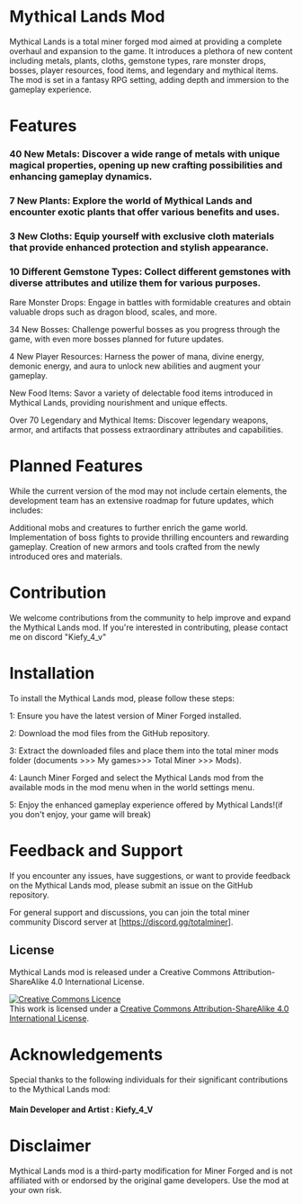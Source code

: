 # Mythical Lands Mod
Mythical Lands is a total miner forged mod aimed at providing a complete overhaul and expansion to the game. It introduces a plethora of new content including metals, plants, cloths, gemstone types, rare monster drops, bosses, player resources, food items, and legendary and mythical items. The mod is set in a fantasy RPG setting, adding depth and immersion to the gameplay experience.

# Features
### 40 New Metals: Discover a wide range of metals with unique magical properties, opening up new crafting possibilities and enhancing gameplay dynamics.

### 7 New Plants: Explore the world of Mythical Lands and encounter exotic plants that offer various benefits and uses.

### 3 New Cloths: Equip yourself with exclusive cloth materials that provide enhanced protection and stylish appearance.

### 10 Different Gemstone Types: Collect different gemstones with diverse attributes and utilize them for various purposes.

Rare Monster Drops: Engage in battles with formidable creatures and obtain valuable drops such as dragon blood, scales, and more.

34 New Bosses: Challenge powerful bosses as you progress through the game, with even more bosses planned for future updates.

4 New Player Resources: Harness the power of mana, divine energy, demonic energy, and aura to unlock new abilities and augment your gameplay.

New Food Items: Savor a variety of delectable food items introduced in Mythical Lands, providing nourishment and unique effects.

Over 70 Legendary and Mythical Items: Discover legendary weapons, armor, and artifacts that possess extraordinary attributes and capabilities.

# Planned Features
While the current version of the mod may not include certain elements, the development team has an extensive roadmap for future updates, which includes:

Additional mobs and creatures to further enrich the game world.
Implementation of boss fights to provide thrilling encounters and rewarding gameplay.
Creation of new armors and tools crafted from the newly introduced ores and materials.

# Contribution
We welcome contributions from the community to help improve and expand the Mythical Lands mod. If you're interested in contributing, please contact me on discord "Kiefy_4_v"

# Installation
To install the Mythical Lands mod, please follow these steps:

1: Ensure you have the latest version of Miner Forged installed.

2: Download the mod files from the GitHub repository.

3: Extract the downloaded files and place them into the total miner mods folder (documents >>> My games>>> Total Miner >>> Mods).

4: Launch Miner Forged and select the Mythical Lands mod from the available mods in the mod menu when in the world settings menu.

5: Enjoy the enhanced gameplay experience offered by Mythical Lands!(if you don't enjoy, your game will break)

# Feedback and Support
If you encounter any issues, have suggestions, or want to provide feedback on the Mythical Lands mod, please submit an issue on the GitHub repository.

For general support and discussions, you can join the total miner community Discord server at [https://discord.gg/totalminer].

## License
Mythical Lands mod is released under a Creative Commons Attribution-ShareAlike 4.0 International License.

<a rel="license" href="http://creativecommons.org/licenses/by-sa/4.0/"><img alt="Creative Commons Licence" style="border-width:0" src="https://i.creativecommons.org/l/by-sa/4.0/88x31.png" /></a><br />This work is licensed under a <a rel="license" href="http://creativecommons.org/licenses/by-sa/4.0/">Creative Commons Attribution-ShareAlike 4.0 International License</a>.

# Acknowledgements

Special thanks to the following individuals for their significant contributions to the Mythical Lands mod:

#### Main Developer and Artist : Kiefy_4_V

# Disclaimer
Mythical Lands mod is a third-party modification for Miner Forged and is not affiliated with or endorsed by the original game developers. Use the mod at your own risk.
